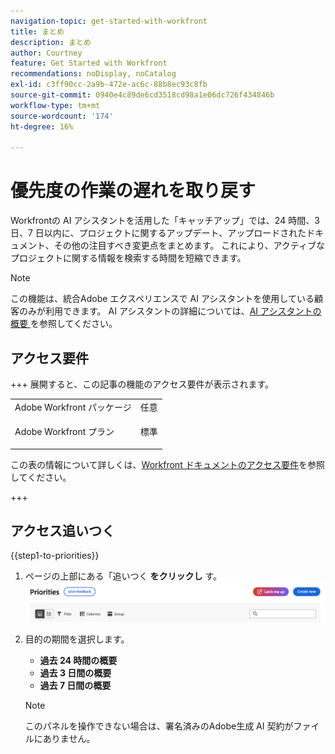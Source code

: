```yaml
---
navigation-topic: get-started-with-workfront
title: まとめ
description: まとめ
author: Courtney
feature: Get Started with Workfront
recommendations: noDisplay, noCatalog
exl-id: c3ff90cc-2a9b-472e-ac6c-88b8ec93c8fb
source-git-commit: 0940e4c89de6cd3518cd98a1e06dc726f434846b
workflow-type: tm+mt
source-wordcount: '174'
ht-degree: 16%

---
```


# 優先度の作業の遅れを取り戻す

Workfrontの AI アシスタントを活用した「キャッチアップ」では、24 時間、3 日、7 日以内に、プロジェクトに関するアップデート、アップロードされたドキュメント、その他の注目すべき変更点をまとめます。 これにより、アクティブなプロジェクトに関する情報を検索する時間を短縮できます。

>[!NOTE]
>
>この機能は、統合Adobe エクスペリエンスで AI アシスタントを使用している顧客のみが利用できます。 AI アシスタントの詳細については、[AI アシスタントの概要 ](/help/quicksilver/workfront-basics/ai-assistant/ai-assistant-overview.md) を参照してください。

## アクセス要件

+++ 展開すると、この記事の機能のアクセス要件が表示されます。

<table style="table-layout:auto"> 
 <col> 
 <col> 
 <tbody> 
  <tr> 
   <td role="rowheader">Adobe Workfront パッケージ</td> 
   <td>任意</td>
  </tr> 
  <tr> 
   <td role="rowheader">Adobe Workfront プラン</td> 
   <td><p>標準</td>
  </tr> 
 </tbody> 
</table>

この表の情報について詳しくは、[Workfront ドキュメントのアクセス要件](/help/quicksilver/administration-and-setup/add-users/access-levels-and-object-permissions/access-level-requirements-in-documentation.md)を参照してください。

+++


## アクセス追いつく

{{step1-to-priorities}}

1. ページの上部にある「追いつく **をクリックし** す。
   ![ キャッチアップボタン ](assets/catch-me-up-button.png)
1. 目的の期間を選択します。
   * **過去 24 時間の概要**
   * **過去 3 日間の概要**
   * **過去 7 日間の概要**

   >[!NOTE]
   >
   > このパネルを操作できない場合は、署名済みのAdobe生成 AI 契約がファイルにありません。

